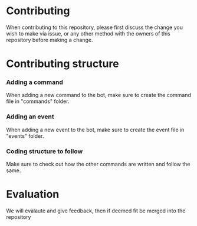 <h1>Contributing</h1>
When contributing to this repository, please first discuss the change you wish to make via issue, or any other method with the owners of this repository before making a change.

<h1>Contributing structure</h1>

### Adding a command
When adding a new command to the bot, make sure to create the command file in "commands" folder.

### Adding an event
When adding a new event to the bot, make sure to create the event file in "events" folder.

### Coding structure to follow
Make sure to check out how the other commands are written and follow the same.

<h1>Evaluation</h1>
We will evalaute and give feedback, then if deemed fit be merged into the repository